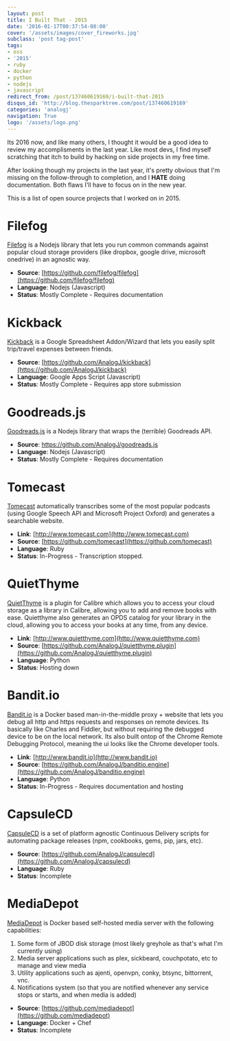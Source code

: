 ```yaml
---
layout: post
title: I Built That - 2015
date: '2016-01-17T00:37:54-08:00'
cover: '/assets/images/cover_fireworks.jpg'
subclass: 'post tag-post'
tags:
- oss
- '2015'
- ruby
- docker
- python
- nodejs
- javascript
redirect_from: /post/137460619169/i-built-that-2015
disqus_id: 'http://blog.thesparktree.com/post/137460619169'
categories: 'analogj'
navigation: True
logo: '/assets/logo.png'
---
```

Its 2016 now, and like many others, I thought it would be a good idea to review my accomplisments in the last year. Like most devs, I find myself scratching that itch to build by hacking on side projects in my free time.

After looking though my projects in the last year, it's pretty obvious that I'm missing on the follow-through to completion, and I __HATE__ doing documentation. Both flaws I'll have to focus on in the new year.

This is a list of open source projects that I worked on in 2015.

# Filefog

[Filefog](https://github.com/filefog/filefog) is a Nodejs library that lets you run common commands against popular cloud storage providers (like dropbox, google drive, microsoft onedrive) in an agnostic way.

- __Source__: [https://github.com/filefog/filefog](https://github.com/filefog/filefog)
- __Language__: Nodejs (Javascript)
- __Status__: Mostly Complete - Requires documentation

<div class="github-widget" data-repo="filefog/filefog"></div>

# Kickback

[Kickback](https://github.com/AnalogJ/kickback) is a Google Spreadsheet Addon/Wizard that lets you easily split trip/travel expenses between friends.

- __Source__: [https://github.com/AnalogJ/kickback](https://github.com/AnalogJ/kickback)
- __Language__: Google Apps Script (Javascript)
- __Status__: Mostly Complete - Requires app store submission

<div class="github-widget" data-repo="AnalogJ/kickback"></div>

# Goodreads.js

[Goodreads.js](https://github.com/AnalogJ/goodreads.js) is a Nodejs library that wraps the (terrible) Goodreads API.

- __Source__: https://github.com/AnalogJ/goodreads.js
- __Language__: Nodejs (Javascript)
- __Status__: Mostly Complete - Requires documentation

<div class="github-widget" data-repo="AnalogJ/goodreads.js"></div>

# Tomecast

[Tomecast](http://www.tomecast.com) automatically transcribes some of the most popular podcasts (using Google Speech API and Microsoft Project Oxford) and generates a searchable website.

- __Link__: [http://www.tomecast.com](http://www.tomecast.com)
- __Source__: [https://github.com/tomecast](https://github.com/tomecast)
- __Language__: Ruby
- __Status__: In-Progress - Transcription stopped.

<div class="github-widget" data-repo="AnalogJ/goodreads.js"></div>

# QuietThyme

[QuietThyme](http://www.quietthyme.com) is a plugin for Calibre which allows you to access your cloud storage as a library in Calibre, allowing you to add and remove books with ease. Quietthyme also generates an OPDS catalog for your library in the cloud, allowing you to access your books at any time, from any device.

- __Link__: [http://www.quietthyme.com](http://www.quietthyme.com)
- __Source__: [https://github.com/AnalogJ/quietthyme.plugin](https://github.com/AnalogJ/quietthyme.plugin)
- __Language__: Python
- __Status__: Hosting down

<div class="github-widget" data-repo="AnalogJ/quietthyme.plugin"></div>

# Bandit.io

[Bandit.io](http://www.bandit.io) is a Docker based man-in-the-middle proxy + website that lets you debug all http and https requests and responses on remote devices. Its basically like Charles and Fiddler, but without requiring the debugged device to be on the local network. Its also built ontop of the Chrome Remote Debugging Protocol, meaning the ui looks like the Chrome developer tools.

- __Link__: [http://www.bandit.io](http://www.bandit.io)
- __Source__: [https://github.com/AnalogJ/banditio.engine](https://github.com/AnalogJ/banditio.engine)
- __Language__: Python
- __Status__: In-Progress - Requires documentation and hosting

<div class="github-widget" data-repo="AnalogJ/banditio.engine"></div>

# CapsuleCD

[CapsuleCD](https://github.com/AnalogJ/capsulecd) is a set of platform agnostic Continuous Delivery scripts for automating package releases (npm, cookbooks, gems, pip, jars, etc).

- __Source__: [https://github.com/AnalogJ/capsulecd](https://github.com/AnalogJ/capsulecd)
- __Language__: Ruby
- __Status__: Incomplete

<div class="github-widget" data-repo="AnalogJ/capsulecd"></div>

# MediaDepot

[MediaDepot](https://github.com/mediadepot) is Docker based self-hosted media server with the following capabilities:

1. Some form of JBOD disk storage (most likely greyhole as that's what I'm currently using)
2. Media server applications such as plex, sickbeard, couchpotato, etc to manage and view media
3. Utility applications such as ajenti, openvpn, conky, btsync, bittorrent, vnc.
4. Notifications system (so that you are notified whenever any service stops or starts, and when media is added)

- __Source__: [https://github.com/mediadepot](https://github.com/mediadepot)
- __Language__: Docker + Chef
- __Status__: Incomplete
